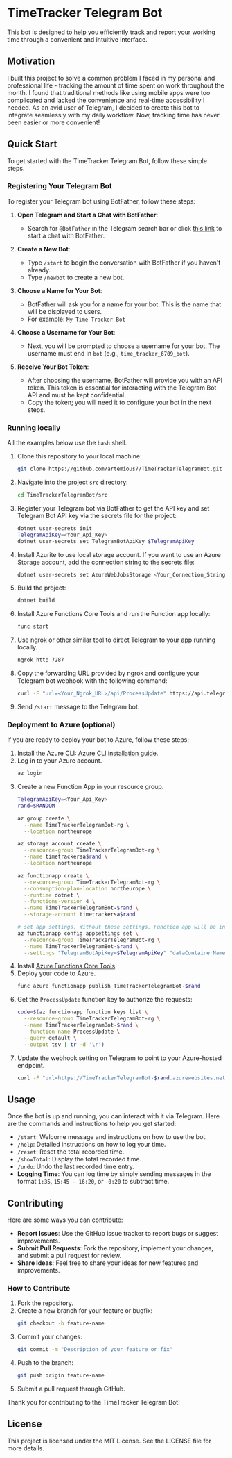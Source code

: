 # TimeTracker Telegram Bot

This bot is designed to help you efficiently track and report your working time through a convenient and intuitive interface.

## Motivation

I built this project to solve a common problem I faced in my personal and professional life - tracking the amount of time spent on work throughout the month. I found that traditional methods like using mobile apps were too complicated and lacked the convenience and real-time accessibility I needed. As an avid user of Telegram, I decided to create this bot to integrate seamlessly with my daily workflow. Now, tracking time has never been easier or more convenient!

## Quick Start

To get started with the TimeTracker Telegram Bot, follow these simple steps.

### Registering Your Telegram Bot

To register your Telegram bot using BotFather, follow these steps:

1. **Open Telegram and Start a Chat with BotFather**:
   - Search for `@BotFather` in the Telegram search bar or click [this link](https://t.me/BotFather) to start a chat with BotFather.

2. **Create a New Bot**:
   - Type `/start` to begin the conversation with BotFather if you haven't already.
   - Type `/newbot` to create a new bot.

3. **Choose a Name for Your Bot**:
   - BotFather will ask you for a name for your bot. This is the name that will be displayed to users.
   - For example: `My Time Tracker Bot`

4. **Choose a Username for Your Bot**:
   - Next, you will be prompted to choose a username for your bot. The username must end in `bot` (e.g., `time_tracker_6709_bot`).

5. **Receive Your Bot Token**:
   - After choosing the username, BotFather will provide you with an API token. This token is essential for interacting with the Telegram Bot API and must be kept confidential.
   - Copy the token; you will need it to configure your bot in the next steps.

### Running locally

All the examples below use the `bash` shell.

1. Clone this repository to your local machine:
    ```bash
    git clone https://github.com/artemious7/TimeTrackerTelegramBot.git
    ```
2. Navigate into the project `src` directory:
    ```bash
    cd TimeTrackerTelegramBot/src
    ```
3. Register your Telegram bot via BotFather to get the API key and set Telegram Bot API key via the secrets file for the project:

    ```bash
    dotnet user-secrets init
    TelegramApiKey=<Your_Api_Key>
    dotnet user-secrets set TelegramBotApiKey $TelegramApiKey
    ```
  
1. Install Azurite to use local storage account. If you want to use an Azure Storage account, add the connection string to the secrets file:

    ```bash
    dotnet user-secrets set AzureWebJobsStorage <Your_Connection_String>
    ```

4. Build the project:
    ```bash
    dotnet build
    ```
5. Install Azure Functions Core Tools and run the Function app locally:
    ```bash
    func start
    ```
6. Use ngrok or other similar tool to direct Telegram to your app running locally.
    ```bash
    ngrok http 7287
    ```
7. Copy the forwarding URL provided by ngrok and configure your Telegram bot webhook with the following command:
    ```bash
    curl -F "url=<Your_Ngrok_URL>/api/ProcessUpdate" https://api.telegram.org/bot$TelegramApiKey/setWebhook
    ```
8. Send `/start` message to the Telegram bot.

### Deployment to Azure (optional)
If you are ready to deploy your bot to Azure, follow these steps:

1. Install the Azure CLI: [Azure CLI installation guide](https://docs.microsoft.com/en-us/cli/azure/install-azure-cli).
2. Log in to your Azure account.
    ```bash
    az login
    ```
3. Create a new Function App in your resource group.
    ```bash
    TelegramApiKey=<Your_Api_Key>
    rand=$RANDOM

    az group create \
      --name TimeTrackerTelegramBot-rg \
      --location northeurope

    az storage account create \
      --resource-group TimeTrackerTelegramBot-rg \
      --name timetrackersa$rand \
      --location northeurope

    az functionapp create \
      --resource-group TimeTrackerTelegramBot-rg \
      --consumption-plan-location northeurope \
      --runtime dotnet \
      --functions-version 4 \
      --name TimeTrackerTelegramBot-$rand \
      --storage-account timetrackersa$rand
    
    # set app settings. Without these settings, Function app will be in error
    az functionapp config appsettings set \
      --resource-group TimeTrackerTelegramBot-rg \
      --name TimeTrackerTelegramBot-$rand \
      --settings "TelegramBotApiKey=$TelegramApiKey" "dataContainerName=time-tracker-data-production"
    ```
4. Install [Azure Functions Core Tools](https://learn.microsoft.com/en-us/azure/azure-functions/functions-run-local#install-the-azure-functions-core-tools).  
1. Deploy your code to Azure.
    ```bash
    func azure functionapp publish TimeTrackerTelegramBot-$rand
    ```
1. Get the `ProcessUpdate` function key to authorize the requests:
   ```bash
   code=$(az functionapp function keys list \
     --resource-group TimeTrackerTelegramBot-rg \
     --name TimeTrackerTelegramBot-$rand \
     --function-name ProcessUpdate \
     --query default \
     --output tsv | tr -d '\r')
   ```
5. Update the webhook setting on Telegram to point to your Azure-hosted endpoint.
    ```bash
    curl -F "url=https://TimeTrackerTelegramBot-$rand.azurewebsites.net/api/ProcessUpdate?code=$code" https://api.telegram.org/bot$TelegramApiKey/setWebhook
    ```


## Usage

Once the bot is up and running, you can interact with it via Telegram. Here are the commands and instructions to help you get started:
- `/start`: Welcome message and instructions on how to use the bot.
- `/help`: Detailed instructions on how to log your time.
- `/reset`: Reset the total recorded time.
- `/showTotal`: Display the total recorded time.
- `/undo`: Undo the last recorded time entry.
- **Logging Time**: You can log time by simply sending messages in the format `1:35`, `15:45 - 16:20`, or `-0:20` to subtract time.

## Contributing

Here are some ways you can contribute:
- **Report Issues**: Use the GitHub issue tracker to report bugs or suggest improvements.
- **Submit Pull Requests**: Fork the repository, implement your changes, and submit a pull request for review.
- **Share Ideas**: Feel free to share your ideas for new features and improvements.

### How to Contribute

1. Fork the repository.
2. Create a new branch for your feature or bugfix:
    ```bash
    git checkout -b feature-name
    ``` 
3. Commit your changes:
    ```bash
    git commit -m "Description of your feature or fix"
    ```
4. Push to the branch:
    ```bash
    git push origin feature-name
    ```
5. Submit a pull request through GitHub.

Thank you for contributing to the TimeTracker Telegram Bot!

## License

This project is licensed under the MIT License. See the LICENSE file for more details.